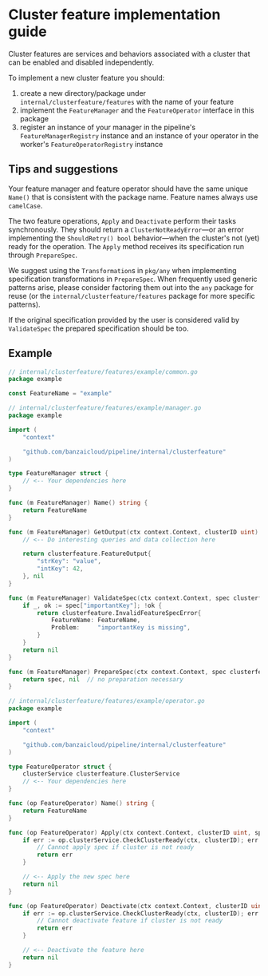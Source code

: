 # Cluster feature implementation guide
Cluster features are services and behaviors associated with a cluster that can be enabled and disabled independently.

To implement a new cluster feature you should:
1. create a new directory/package under `internal/clusterfeature/features` with the name of your feature
2. implement the `FeatureManager` and the `FeatureOperator` interface in this package
3. register an instance of your manager in the pipeline's `FeatureManagerRegistry` instance and an instance of your operator in the worker's `FeatureOperatorRegistry` instance

## Tips and suggestions
Your feature manager and feature operator should have the same unique `Name()` that is consistent with the package name. Feature names always use `camelCase`.

The two feature operations, `Apply` and `Deactivate` perform their tasks synchronously.
They should return a `ClusterNotReadyError`—or an error implementing the `ShouldRetry() bool` behavior—when the cluster's not (yet) ready for the operation.
The `Apply` method receives its specification run through `PrepareSpec`.

We suggest using the `Transformation`s in `pkg/any` when implementing specification transformations in `PrepareSpec`. When frequently used generic patterns arise, please consider factoring them out into the `any` package for reuse (or the `internal/clusterfeature/features` package for more specific patterns).

If the original specification provided by the user is considered valid by `ValidateSpec` the prepared specification should be too.

## Example
```go
// internal/clusterfeature/features/example/common.go
package example

const FeatureName = "example"

```

```go
// internal/clusterfeature/features/example/manager.go
package example

import (
    "context"

	"github.com/banzaicloud/pipeline/internal/clusterfeature"
)

type FeatureManager struct {
    // <-- Your dependencies here
}

func (m FeatureManager) Name() string {
	return FeatureName
}

func (m FeatureManager) GetOutput(ctx context.Context, clusterID uint) (clusterfeature.FeatureOutput, error) {
    // <-- Do interesting queries and data collection here

    return clusterfeature.FeatureOutput{
        "strKey": "value",
        "intKey": 42,
    }, nil
}

func (m FeatureManager) ValidateSpec(ctx context.Context, spec clusterfeature.FeatureSpec) error {
    if _, ok := spec["importantKey"]; !ok {
		return clusterfeature.InvalidFeatureSpecError{
			FeatureName: FeatureName,
			Problem:     "importantKey is missing",
		}
    }
    return nil
}

func (m FeatureManager) PrepareSpec(ctx context.Context, spec clusterfeature.FeatureSpec) (clusterfeature.FeatureSpec, error) {
    return spec, nil  // no preparation necessary
}
```

```go
// internal/clusterfeature/features/example/operator.go
package example

import (
    "context"

	"github.com/banzaicloud/pipeline/internal/clusterfeature"
)

type FeatureOperator struct {
	clusterService clusterfeature.ClusterService
    // <-- Your dependencies here
}

func (op FeatureOperator) Name() string {
	return FeatureName
}

func (op FeatureOperator) Apply(ctx context.Context, clusterID uint, spec FeatureSpec) error {
	if err := op.clusterService.CheckClusterReady(ctx, clusterID); err != nil {
        // Cannot apply spec if cluster is not ready
		return err
	}

    // <-- Apply the new spec here
    return nil
}

func (op FeatureOperator) Deactivate(ctx context.Context, clusterID uint) error {
	if err := op.clusterService.CheckClusterReady(ctx, clusterID); err != nil {
        // Cannot deactivate feature if cluster is not ready
		return err
	}

    // <-- Deactivate the feature here
    return nil
}
```